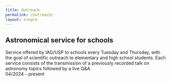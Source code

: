 ```yaml
---
title: Outreach
permalink: /outreach/
layout: single
---
```


## Astronomical service for schools  
Service offered by IAG/USP to schools every Tuesday and Thursday, with the goal of scientific outreach to elementary and high school students. Each service consists of the transmission of a previously recorded talk on astronomy topics followed by a live Q&A.  
04/2024 - present  
